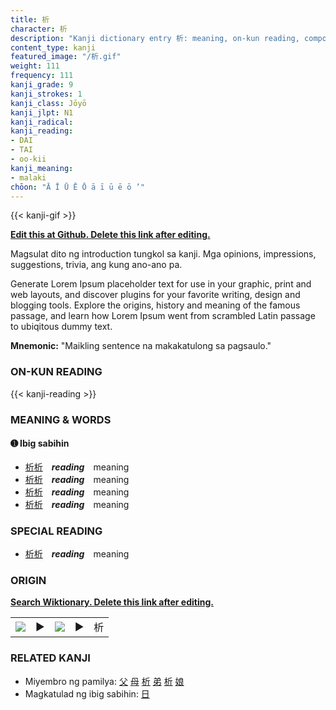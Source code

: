```yaml
---
title: 析
character: 析
description: "Kanji dictionary entry 析: meaning, on-kun reading, compounds, origin, related kanji"
content_type: kanji
featured_image: "/析.gif"
weight: 111
frequency: 111
kanji_grade: 9
kanji_strokes: 1
kanji_class: Jōyō
kanji_jlpt: N1
kanji_radical: 
kanji_reading: 
- DAI
- TAI
- oo-kii
kanji_meaning:
- malaki
chōon: "Ā Ī Ū Ē Ō ā ī ū ē ō ’"
---
```

[//]: # (Don't edit the line below. Kanji animated GIF code is automatically generated.)
{{< kanji-gif >}}

[//]: # (Edit below this line.)

**[Edit this at Github. Delete this link after editing.](https://github.com/tim0g/tim/tree/main/content/kanji/析/index.md)**

Magsulat dito ng introduction tungkol sa kanji. Mga opinions, impressions, suggestions, trivia, ang kung ano-ano pa.

Generate Lorem Ipsum placeholder text for use in your graphic, print and web layouts, and discover plugins for your favorite writing, design and blogging tools. Explore the origins, history and meaning of the famous passage, and learn how Lorem Ipsum went from scrambled Latin passage to ubiqitous dummy text.
 
**Mnemonic:** "Maikling sentence na makakatulong sa pagsaulo."

### ON-KUN READING

[//]: # (Don't edit the line below. ON-KUN READING code is automatically generated.)
{{< kanji-reading >}}

### MEANING & WORDS

#### ➊ **Ibig sabihin**
  - [析](../析)[析](../析)　***reading***　meaning
  - [析](../析)[析](../析)　***reading***　meaning
  - [析](../析)[析](../析)　***reading***　meaning
  - [析](../析)[析](../析)　***reading***　meaning

### SPECIAL READING
  - [析](../析)[析](../析)　***reading***　meaning

### ORIGIN

**[Search Wiktionary. Delete this link after editing.](https://wiktionary.org/wiki/析)**
<table class="kanji-table"><tr><td>
<img src="60px-析-bronze.svg.png">
</td><td>▶</td><td>
<img src="60px-析-oracle.svg.png">
</td><td>▶</td>
<td class="kanji-origin">析</td>
</tr></table>

### RELATED KANJI
- Miyembro ng pamilya: [父](../父) [母](../母) [析](../析) [弟](../弟) [析](../析) [娘](../娘)
- Magkatulad ng ibig sabihin: [日](../日)
